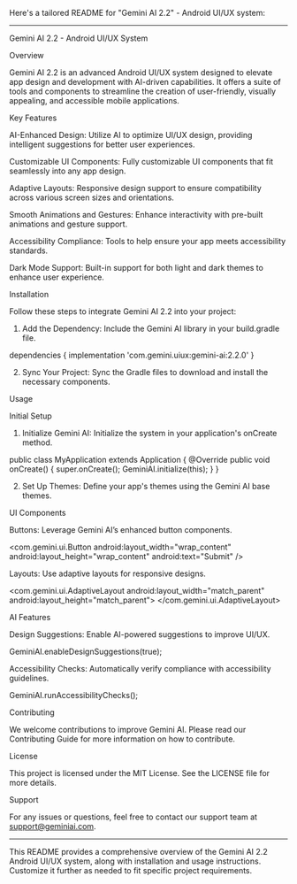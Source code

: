 Here's a tailored README for "Gemini AI 2.2" - Android UI/UX system:


---

Gemini AI 2.2 - Android UI/UX System

Overview

Gemini AI 2.2 is an advanced Android UI/UX system designed to elevate app design and development with AI-driven capabilities. It offers a suite of tools and components to streamline the creation of user-friendly, visually appealing, and accessible mobile applications.

Key Features

AI-Enhanced Design: Utilize AI to optimize UI/UX design, providing intelligent suggestions for better user experiences.

Customizable UI Components: Fully customizable UI components that fit seamlessly into any app design.

Adaptive Layouts: Responsive design support to ensure compatibility across various screen sizes and orientations.

Smooth Animations and Gestures: Enhance interactivity with pre-built animations and gesture support.

Accessibility Compliance: Tools to help ensure your app meets accessibility standards.

Dark Mode Support: Built-in support for both light and dark themes to enhance user experience.


Installation

Follow these steps to integrate Gemini AI 2.2 into your project:

1. Add the Dependency: Include the Gemini AI library in your build.gradle file.

dependencies {
    implementation 'com.gemini.uiux:gemini-ai:2.2.0'
}


2. Sync Your Project: Sync the Gradle files to download and install the necessary components.



Usage

Initial Setup

1. Initialize Gemini AI: Initialize the system in your application's onCreate method.

public class MyApplication extends Application {
    @Override
    public void onCreate() {
        super.onCreate();
        GeminiAI.initialize(this);
    }
}


2. Set Up Themes: Define your app's themes using the Gemini AI base themes.

<style name="AppTheme" parent="Theme.Gemini.Light">
    <!-- Custom theme attributes -->
</style>



UI Components

Buttons: Leverage Gemini AI’s enhanced button components.

<com.gemini.ui.Button
    android:layout_width="wrap_content"
    android:layout_height="wrap_content"
    android:text="Submit" />

Layouts: Use adaptive layouts for responsive designs.

<com.gemini.ui.AdaptiveLayout
    android:layout_width="match_parent"
    android:layout_height="match_parent">
    <!-- Child components -->
</com.gemini.ui.AdaptiveLayout>


AI Features

Design Suggestions: Enable AI-powered suggestions to improve UI/UX.

GeminiAI.enableDesignSuggestions(true);

Accessibility Checks: Automatically verify compliance with accessibility guidelines.

GeminiAI.runAccessibilityChecks();


Contributing

We welcome contributions to improve Gemini AI. Please read our Contributing Guide for more information on how to contribute.

License

This project is licensed under the MIT License. See the LICENSE file for more details.

Support

For any issues or questions, feel free to contact our support team at support@geminiai.com.


---

This README provides a comprehensive overview of the Gemini AI 2.2 Android UI/UX system, along with installation and usage instructions. Customize it further as needed to fit specific project requirements.

